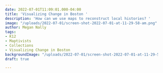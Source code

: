 ```yaml
---
date: 2022-07-01T11:09:01.000-04:00
title: 'Visualizing Change in Boston '
description: 'How can we use maps to reconstruct local histories? '
image: "/uploads/2022-07-01/screen-shot-2022-07-01-at-11-29-58-am.png"
author: Megan Nally
tags:
- K12
- Maptivists
- Collections
- Visualizing Change in Boston
backgroundImage: "/uploads/2022-07-01/screen-shot-2022-07-01-at-11-29-58-am.png"
draft: true

---
```

